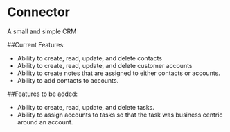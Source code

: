 # Connector
A small and simple CRM

##Current Features:
- Ability to create, read, update, and delete contacts
- Ability to create, read, update, and delete customer accounts
- Ability to create notes that are assigned to either contacts or accounts.
- Ability to add contacts to accounts.

##Features to be added:
- Ability to create, read, update, and delete tasks.
- Ability to assign accounts to tasks so that the task was business centric around an account.
